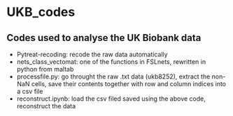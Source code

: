 # UKB_codes

## Codes used to analyse the UK Biobank data

* Pytreat-recoding: recode the raw data automatically
* nets_class_vectomat: one of the functions in FSLnets, rewritten in python from maltab
* processfile.py: go throught the raw .txt data (ukb8252), extract the non-NaN cells, save their contents together with row and column indices into a csv file
* reconstruct.ipynb: load the csv filed saved using the above code, reconstruct the data


